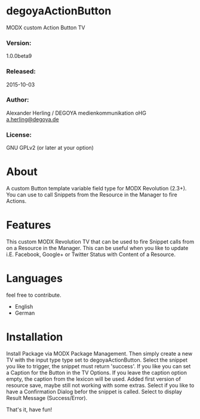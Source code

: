 # degoyaActionButton
MODX custom Action Button TV


### Version:
1.0.0beta9

### Released:
2015-10-03

### Author:
Alexander Herling / DEGOYA medienkommunikation oHG <a.herling@degoya.de>

### License:
GNU GPLv2 (or later at your option)


# About
A custom Button template variable field type for MODX Revolution (2.3+).
You can use to call Snippets from the Resource in the Manager to fire Actions.

# Features
This custom MODX Revolution TV that can be used to fire Snippet calls from on a Resource in the Manager.
This can be useful when you like to update i.E. Facebook, Google+ or Twitter Status with Content of a Resource.

# Languages
feel free to contribute. 
- English
- German

# Installation
Install Package via MODX Package Management.
Then simply create a new TV with the input type type set to degoyaActionButton.
Select the snippet you like to trigger, the snippet must return 'success'.
If you like you can set a Caption for the Button in the TV Options.
If you leave the caption option empty, the caption from the lexicon will be used.
Added first version of resource save, maybe still not working with some extras.
Select if you like to have a Confirmation Dialog befor the snippet is called.
Select to display Result Message (Success/Error).

That's it, have fun!
